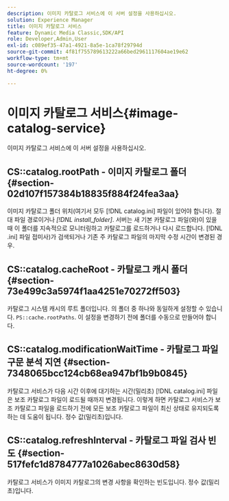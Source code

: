 ```yaml
---
description: 이미지 카탈로그 서비스에 이 서버 설정을 사용하십시오.
solution: Experience Manager
title: 이미지 카탈로그 서비스
feature: Dynamic Media Classic,SDK/API
role: Developer,Admin,User
exl-id: c089ef35-47a1-4921-8a5e-1ca78f29794d
source-git-commit: 4f81f755789613222a66bed2961117604ae19e62
workflow-type: tm+mt
source-wordcount: '197'
ht-degree: 0%

---
```


# 이미지 카탈로그 서비스{#image-catalog-service}

이미지 카탈로그 서비스에 이 서버 설정을 사용하십시오.

## CS::catalog.rootPath - 이미지 카탈로그 폴더 {#section-02d107f157384b18835f884f24fea3aa}

이미지 카탈로그 폴더 위치(여기서 모두 [!DNL catalog.ini] 파일이 있어야 합니다). 절대 파일 경로이거나 *[!DNL install_folder]*. 서버는 새 기본 카탈로그 파일(와)이 있을 때 이 폴더를 지속적으로 모니터링하고 카탈로그를 로드하거나 다시 로드합니다. [!DNL .ini] 파일 접미사)가 검색되거나 기존 주 카탈로그 파일의 마지막 수정 시간이 변경된 경우.

## CS::catalog.cacheRoot - 카탈로그 캐시 폴더 {#section-73e499c3a5974f1aa4251e70272ff503}

카탈로그 시스템 캐시의 루트 폴더입니다. 의 폴더 중 하나와 동일하게 설정할 수 있습니다. `PS::cache.rootPaths`. 이 설정을 변경하기 전에 폴더를 수동으로 만들어야 합니다.

## CS::catalog.modificationWaitTime - 카탈로그 파일 구문 분석 지연 {#section-7348065bcc124cb68ea947bf1b9b0845}

카탈로그 서비스가 다음 시간 이후에 대기하는 시간(밀리초) [!DNL catalog.ini] 파일은 보조 카탈로그 파일이 로드될 때까지 변경됩니다. 이렇게 하면 카탈로그 서비스가 보조 카탈로그 파일을 로드하기 전에 모든 보조 카탈로그 파일이 최신 상태로 유지되도록 하는 데 도움이 됩니다. 정수 값(밀리초)입니다.

## CS::catalog.refreshInterval - 카탈로그 파일 검사 빈도 {#section-517fefc1d8784777a1026abec8630d58}

카탈로그 서비스가 이미지 카탈로그의 변경 사항을 확인하는 빈도입니다. 정수 값(밀리초)입니다.
